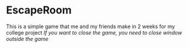 # EscapeRoom
This is a simple game that me and my friends make in 2 weeks for my college project
*If you want to close the game, you need to close window outside the game*

